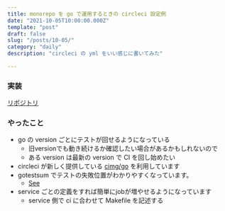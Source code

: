 ```yaml
---
title: monorepo を go で運用するときの circleci 設定例 
date: "2021-10-05T10:00:00.000Z"
template: "post"
draft: false
slug: "/posts/10-05/"
category: "daily"
description: "circleci の yml をいい感じに書いてみた"

---
```


### 実装

[リポジトリ](https://github.com/smith-30/monorepo)


### やったこと

- go の version ごとにテストが回せるようになっている
  - 旧versionでも動き続けるか確認したい場合があるかもしれないので
  - ある version は最新の version で CI を回し始めたい
- circleci が新しく提供している [cimg/go](https://circleci.com/developer/images/image/cimg/go?utm_source=google&utm_medium=sem&utm_campaign=sem-google-dg--japac-en-dsa-maxConv-auth-brand&utm_term=g_b-_c__dsa_&utm_content=&gclid=CjwKCAjwk6-LBhBZEiwAOUUDp5Pl82KfYV-OGvWY8ZaG-P88sT5lZHQcd7aOOJPrjfJTIeWzyByxIBoCGB0QAvD_BwE) を利用しています
- gotestsum でテストの失敗位置がわかりやすくなっています。
  - [See](https://app.circleci.com/pipelines/github/smith-30/monorepo/21/workflows/26b5eebe-dcab-4aaa-96f6-6ccd37d586af/jobs/43/tests)
- service ごとの定義をすれば簡単にjobが増やせるようになっています
  - service 側で ci に合わせて Makefile を記述する